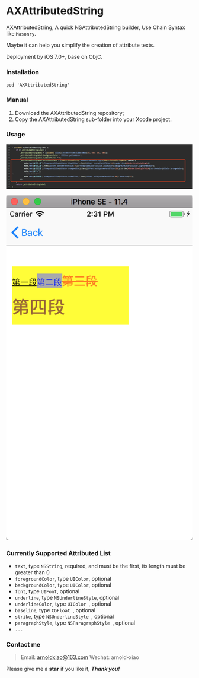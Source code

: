 # AXAttributedString
AXAttributedString, A quick NSAttributedString builder, Use Chain Syntax like ```Masonry```.

Maybe it can help you simplify the creation of attribute texts.

Deployment by iOS 7.0+, base on ObjC.

### Installation
```
pod 'AXAttributedString'
```

### Manual
1. Download the AXAttributedString repository;
2. Copy the AXAttributedString sub-folder into your Xcode project.

### Usage
![code](https://github.com/arnoldxiao/AXAttributedString/blob/master/code_usage.png?raw=true)

![ui](https://github.com/arnoldxiao/AXAttributedString/blob/master/code_ui.png?raw=true)

### Currently Supported Attributed List
* ```text```, type ```NSString```, required, and must be the first, its length must be greater than 0
* ```foregroundColor```, type ```UIColor```, optional
* ```backgroundColor```, type ```UIColor```, optional
* ```font```, type ```UIFont```, optional
* ```underline```, type ```NSUnderlineStyle```, optional
* ```underlineColor```, type ```UIColor ```, optional
* ```baseline```, type ```CGFloat ```, optional
* ```strike```, type ```NSUnderlineStyle ```, optional
* ```paragraphStyle```, type ```NSParagraphStyle ```, optional
* ```...```

### Contact me
> Email: <arnoldxiao@163.com>
> Wechat: arnold-xiao

Please give me a **star** if you like it, ***Thank you!***

